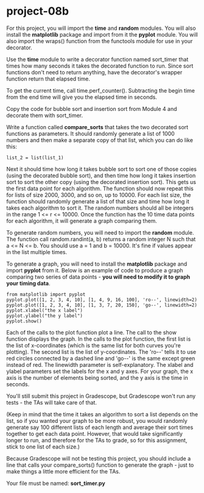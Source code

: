 # project-08b

For this project, you will import the **time** and **random** modules.  You will also install the **matplotlib** package and import from it the **pyplot** module.  You will also import the wraps() function from the functools module for use in your decorator.

Use the **time** module to write a decorator function named sort_timer that times how many seconds it takes the decorated function to run.  Since sort functions don't need to return anything, have the decorator's wrapper function return that elapsed time.

To get the current time, call time.perf_counter().  Subtracting the begin time from the end time will give you the elapsed time in seconds.

Copy the code for bubble sort and insertion sort from Module 4 and decorate them with sort_timer.

Write a function called **compare_sorts** that takes the two decorated sort functions as parameters.  It should randomly generate a list of 1000 numbers and then make a separate copy of that list, which you can do like this:
```
list_2 = list(list_1)
```
Next it should time how long it takes bubble sort to sort one of those copies (using the decorated bubble sort), and then time how long it takes insertion sort to sort the other copy (using the decorated insertion sort).  This gets us the first data point for each algorithm.  The function should now repeat this for lists of size 2000, 3000, and so on, up to 10000.  For each list size, the function should randomly generate a list of that size and time how long it takes each algorithm to sort it.  The random numbers should all be integers in the range 1 <= r <= 10000.  Once the function has the 10 time data points for each algorithm, it will generate a graph comparing them.

To generate random numbers, you will need to import the **random** module.  The function call random.randint(a, b) returns a random integer N such that a <= N <= b.  You should use a = 1 and b = 10000.  It's fine if values appear in the list multiple times.

To generate a graph, you will need to install the **matplotlib** package and import **pyplot** from it.  Below is an example of code to produce a graph comparing two series of data points - **you will need to modify it to graph your timing data**.
```
from matplotlib import pyplot
pyplot.plot([1, 2, 3, 4, 10], [1, 4, 9, 16, 100], 'ro--', linewidth=2)
pyplot.plot([1, 2, 3, 4, 10], [1, 3, 7, 20, 150], 'go--', linewidth=2)
pyplot.xlabel("the x label")
pyplot.ylabel("the y label")
pyplot.show()
```
Each of the calls to the plot function plot a line.  The call to the show function displays the graph.  In the calls to the plot function, the first list is the list of x-coordinates (which is the same list for both curves you're plotting).  The second list is the list of y-coordinates.  The 'ro--' tells it to use red circles connected by a dashed line and 'go--' is the same except green instead of red.  The linewidth parameter is self-explanatory.  The xlabel and ylabel parameters set the labels for the x and y axes. For your graph, the x axis is the number of elements being sorted, and the y axis is the time in seconds.

You'll still submit this project in Gradescope, but Gradescope won't run any tests - the TAs will take care of that.

(Keep in mind that the time it takes an algorithm to sort a list depends on the list, so if you wanted your graph to be more robust, you would randomly generate say 100 different lists of each length and average their sort times together to get each data point.  However, that would take significantly longer to run, and therefore for the TAs to grade, so for this assignment, stick to one list of each size.)

Because Gradescope will not be testing this project, you should include a line that calls your compare_sorts() function to generate the graph - just to make things a little more efficient for the TAs.

Your file must be named: **sort_timer.py**


